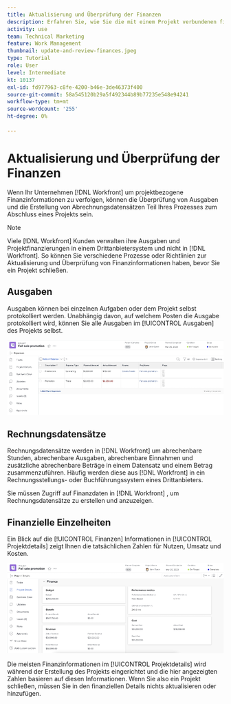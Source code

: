 ```yaml
---
title: Aktualisierung und Überprüfung der Finanzen
description: Erfahren Sie, wie Sie die mit einem Projekt verbundenen finanziellen Informationen überprüfen können in [!DNL  Workfront].
activity: use
team: Technical Marketing
feature: Work Management
thumbnail: update-and-review-finances.jpeg
type: Tutorial
role: User
level: Intermediate
kt: 10137
exl-id: fd977963-c8fe-4200-b46e-3de46373f400
source-git-commit: 58a545120b29a5f492344b89b77235e548e94241
workflow-type: tm+mt
source-wordcount: '255'
ht-degree: 0%

---
```


# Aktualisierung und Überprüfung der Finanzen

Wenn Ihr Unternehmen [!DNL Workfront] um projektbezogene Finanzinformationen zu verfolgen, können die Überprüfung von Ausgaben und die Erstellung von Abrechnungsdatensätzen Teil Ihres Prozesses zum Abschluss eines Projekts sein.

>[!NOTE]
>
>Viele [!DNL Workfront] Kunden verwalten ihre Ausgaben und Projektfinanzierungen in einem Drittanbietersystem und nicht in [!DNL Workfront]. So können Sie verschiedene Prozesse oder Richtlinien zur Aktualisierung und Überprüfung von Finanzinformationen haben, bevor Sie ein Projekt schließen.


## Ausgaben

Ausgaben können bei einzelnen Aufgaben oder dem Projekt selbst protokolliert werden. Unabhängig davon, auf welchem Posten die Ausgabe protokolliert wird, können Sie alle Ausgaben im [!UICONTROL Ausgaben] des Projekts selbst.

![[!UICONTROL Ausgaben] Abschnitt eines Projekts](assets/expense-section.png)

## Rechnungsdatensätze

Rechnungsdatensätze werden in [!DNL Workfront] um abrechenbare Stunden, abrechenbare Ausgaben, abrechenbare Einnahmen und zusätzliche abrechenbare Beträge in einem Datensatz und einem Betrag zusammenzuführen. Häufig werden diese aus [!DNL Workfront] in ein Rechnungsstellungs- oder Buchführungssystem eines Drittanbieters.

Sie müssen Zugriff auf Finanzdaten in [!DNL Workfront] , um Rechnungsdatensätze zu erstellen und anzuzeigen.

## Finanzielle Einzelheiten

Ein Blick auf die [!UICONTROL Finanzen] Informationen in [!UICONTROL Projektdetails] zeigt Ihnen die tatsächlichen Zahlen für Nutzen, Umsatz und Kosten.

![Finanzabschnitt von [!UICONTROL Projektdetails] Fenster in einem Projekt](assets/finance-section-project-details.png)

Die meisten Finanzinformationen im [!UICONTROL Projektdetails] wird während der Erstellung des Projekts eingerichtet und die hier angezeigten Zahlen basieren auf diesen Informationen. Wenn Sie also ein Projekt schließen, müssen Sie in den finanziellen Details nichts aktualisieren oder hinzufügen.

<!---
learn more urls
Create billing records
Manage project expenses
Project finances
--->
